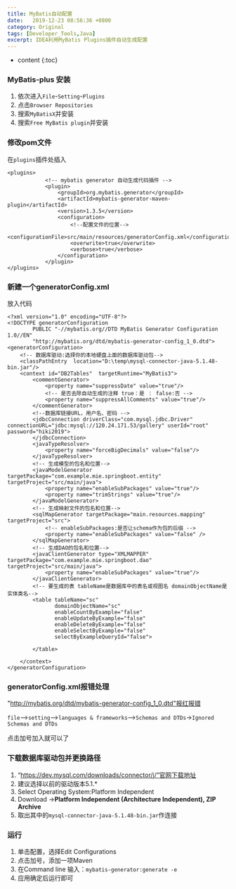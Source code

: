 ```yaml
---
title: MyBatis自动配置
date:  	2019-12-23 08:56:36 +0800
category: Original
tags: [Developer_Tools,Java]
excerpt: IDEA利用MyBatis Plugins插件自动生成配置
---
```


* content
{:toc}

### MyBatis-plus 安装

1. 依次进入`File`-`Setting`-`Plugins`
2. 点击`Browser Repositories`
3. 搜索`MyBatisX`并安装
4. 搜索`Free MyBatis plugin`并安装

### 修改pom文件

在`plugins`插件处插入

```
<plugins>
            <!-- mybatis generator 自动生成代码插件 -->
            <plugin>
                <groupId>org.mybatis.generator</groupId>
                <artifactId>mybatis-generator-maven-plugin</artifactId>
                <version>1.3.5</version>
                <configuration>
                    <!--配置文件的位置-->
                    <configurationFile>src/main/resources/generatorConfig.xml</configurationFile>
                    <overwrite>true</overwrite>
                    <verbose>true</verbose>
                </configuration>
            </plugin>
</plugins>
```

### 新建一个generatorConfig.xml

放入代码

```
<?xml version="1.0" encoding="UTF-8"?>
<!DOCTYPE generatorConfiguration
        PUBLIC "-//mybatis.org//DTD MyBatis Generator Configuration 1.0//EN"
        "http://mybatis.org/dtd/mybatis-generator-config_1_0.dtd">
<generatorConfiguration>
    <!-- 数据库驱动:选择你的本地硬盘上面的数据库驱动包-->
    <classPathEntry  location="D:\temp\mysql-connector-java-5.1.48-bin.jar"/>
    <context id="DB2Tables"  targetRuntime="MyBatis3">
        <commentGenerator>
            <property name="suppressDate" value="true"/>
            <!-- 是否去除自动生成的注释 true：是 ： false:否 -->
            <property name="suppressAllComments" value="true"/>
        </commentGenerator>
        <!--数据库链接URL，用户名、密码 -->
        <jdbcConnection driverClass="com.mysql.jdbc.Driver" connectionURL="jdbc:mysql://120.24.171.53/gallery" userId="root" password="hiki2019">
        </jdbcConnection>
        <javaTypeResolver>
            <property name="forceBigDecimals" value="false"/>
        </javaTypeResolver>
        <!-- 生成模型的包名和位置-->
        <javaModelGenerator targetPackage="com.example.mie.springboot.entity" targetProject="src/main/java">
            <property name="enableSubPackages" value="true"/>
            <property name="trimStrings" value="true"/>
        </javaModelGenerator>
        <!-- 生成映射文件的包名和位置-->
        <sqlMapGenerator targetPackage="main.resources.mapping" targetProject="src">
            <!-- enableSubPackages:是否让schema作为包的后缀 -->
            <property name="enableSubPackages" value="false" />
        </sqlMapGenerator>
        <!-- 生成DAO的包名和位置-->
        <javaClientGenerator type="XMLMAPPER" targetPackage="com.example.mie.springboot.dao" targetProject="src/main/java">
            <property name="enableSubPackages" value="true"/>
        </javaClientGenerator>
        <!-- 要生成的表 tableName是数据库中的表名或视图名 domainObjectName是实体类名-->
        <table tableName="sc"
               domainObjectName="sc"
               enableCountByExample="false"
               enableUpdateByExample="false"
               enableDeleteByExample="false"
               enableSelectByExample="false"
               selectByExampleQueryId="false">

        </table>

    </context>
</generatorConfiguration>
```

### generatorConfig.xml报错处理

"<http://mybatis.org/dtd/mybatis-generator-config_1_0.dtd"报红报错>

`file`–>`setting`–>`languages & frameworks`–>`Schemas and DTDs`->`Ignored Schemas and DTDs`

点击加号加入就可以了

### 下载数据库驱动包并更换路径

1. “<https://dev.mysql.com/downloads/connector/j/”官网下载地址>
2. 建议选择以前的驱动版本5.1.*
3. Select Operating System:Platform Independent
4. Download ->**Platform Independent (Architecture Independent), ZIP Archive**
5. 取出其中的`mysql-connector-java-5.1.48-bin.jar`作连接

### 运行

1. 单击配置，选择Edit Configurations
2. 点击加号，添加一项Maven
3. 在Command line 输入：`mybatis-generator:generate -e`
4. 应用确定后运行即可
